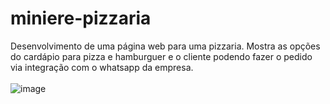 # miniere-pizzaria
Desenvolvimento de uma página web para uma pizzaria.
Mostra as opções do cardápio para pizza e hamburguer e o cliente podendo fazer o pedido via integração com o whatsapp da empresa.
<br><br>
![image](https://github.com/MarcelaAx/miniere-pizzaria/assets/107064504/b4cf3887-7ffc-407e-b576-25ad32c33934)


